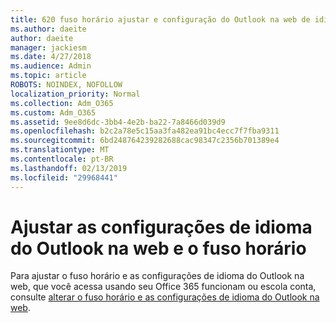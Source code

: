 ```yaml
---
title: 620 fuso horário ajustar e configuração do Outlook na web de idioma
ms.author: daeite
author: daeite
manager: jackiesm
ms.date: 4/27/2018
ms.audience: Admin
ms.topic: article
ROBOTS: NOINDEX, NOFOLLOW
localization_priority: Normal
ms.collection: Adm_O365
ms.custom: Adm_O365
ms.assetid: 9ee8d6dc-3bb4-4e2b-ba22-7a8466d039d9
ms.openlocfilehash: b2c2a78e5c15aa3fa482ea91bc4ecc7f7fba9311
ms.sourcegitcommit: 6bd248764239282688cac98347c2356b701389e4
ms.translationtype: MT
ms.contentlocale: pt-BR
ms.lasthandoff: 02/13/2019
ms.locfileid: "29968441"
---
```

# <a name="adjust-time-zone-and-language-settings-in-outlook-on-the-web"></a>Ajustar as configurações de idioma do Outlook na web e o fuso horário

Para ajustar o fuso horário e as configurações de idioma do Outlook na web, que você acessa usando seu Office 365 funcionam ou escola conta, consulte [alterar o fuso horário e as configurações de idioma do Outlook na web](https://support.office.com/article/65239869-12e7-4a9d-bca1-76b0ad7ce273d).
  


